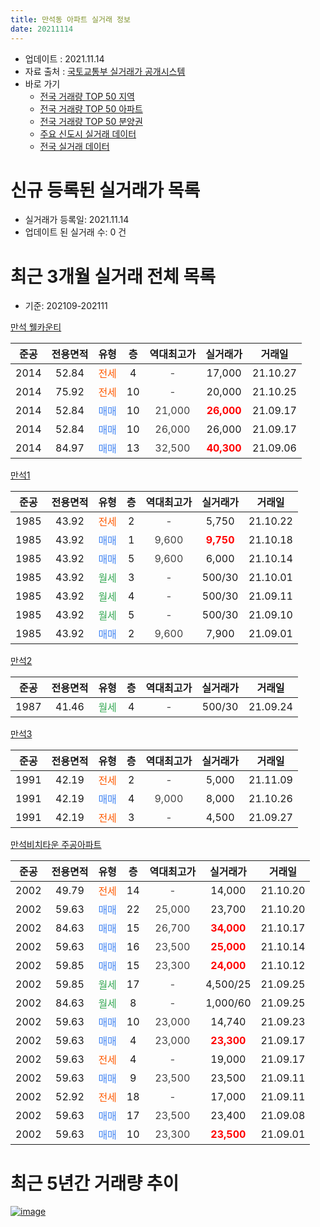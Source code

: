 ```yaml
---
title: 만석동 아파트 실거래 정보
date: 20211114
---
```


* 업데이트 : 2021.11.14
* 자료 출처 : [국토교통부 실거래가 공개시스템](http://rt.molit.go.kr)
* 바로 가기
    * [전국 거래량 TOP 50 지역](https://apt-info.github.io/apt-trade-info/tr)
    * [전국 거래량 TOP 50 아파트](https://apt-info.github.io/apt-trade-info/ta)
    * [전국 거래량 TOP 50 분양권](https://apt-info.github.io/apt-trade-info/tb)
    * [주요 신도시 실거래 데이터](https://apt-info.github.io/apt-trade-info/newtown)
    * [전국 실거래 데이터](https://apt-info.github.io/apt-trade-info/all)



<script async src="https://pagead2.googlesyndication.com/pagead/js/adsbygoogle.js"></script>
<!-- 기본광고 -->
<ins class="adsbygoogle"
     style="display:block"
     data-ad-client="ca-pub-1142216861245946"
     data-ad-slot="4805727019"
     data-ad-format="auto"
     data-full-width-responsive="true"></ins>
<script>
     (adsbygoogle = window.adsbygoogle || []).push({});
</script>


# 신규 등록된 실거래가 목록

* 실거래가 등록일: 2021.11.14
* 업데이트 된 실거래 수: 0 건




<script async src="https://pagead2.googlesyndication.com/pagead/js/adsbygoogle.js"></script>
<!-- 기본광고 -->
<ins class="adsbygoogle"
     style="display:block"
     data-ad-client="ca-pub-1142216861245946"
     data-ad-slot="4805727019"
     data-ad-format="auto"
     data-full-width-responsive="true"></ins>
<script>
     (adsbygoogle = window.adsbygoogle || []).push({});
</script>


# 최근 3개월 실거래 전체 목록
* 기준: 202109-202111


[만석 웰카운티](https://search.naver.com/search.naver?query=%EB%A7%8C%EC%84%9D+%EC%9B%B0%EC%B9%B4%EC%9A%B4%ED%8B%B0)

|준공|전용면적|유형|층|역대최고가|실거래가|거래일|
|:---:|:---:|:---:|:---:|:---:|:---:|:---:|
|2014|52.84|<span style="color:#FF5A00">전세</span>|4|<span style="color:#444444">-</span>|17,000|21.10.27|
|2014|75.92|<span style="color:#FF5A00">전세</span>|10|<span style="color:#444444">-</span>|20,000|21.10.25|
|2014|52.84|<span style="color:#4285F3">매매</span>|10|<span style="color:#444444">21,000</span>|<b><span style="color:#FF0000">26,000</span></b>|21.09.17|
|2014|52.84|<span style="color:#4285F3">매매</span>|10|<span style="color:#444444">26,000</span>|26,000|21.09.17|
|2014|84.97|<span style="color:#4285F3">매매</span>|13|<span style="color:#444444">32,500</span>|<b><span style="color:#FF0000">40,300</span></b>|21.09.06|

[만석1](https://search.naver.com/search.naver?query=%EB%A7%8C%EC%84%9D1)

|준공|전용면적|유형|층|역대최고가|실거래가|거래일|
|:---:|:---:|:---:|:---:|:---:|:---:|:---:|
|1985|43.92|<span style="color:#FF5A00">전세</span>|2|<span style="color:#444444">-</span>|5,750|21.10.22|
|1985|43.92|<span style="color:#4285F3">매매</span>|1|<span style="color:#444444">9,600</span>|<b><span style="color:#FF0000">9,750</span></b>|21.10.18|
|1985|43.92|<span style="color:#4285F3">매매</span>|5|<span style="color:#444444">9,600</span>|6,000|21.10.14|
|1985|43.92|<span style="color:#34A853">월세</span>|3|<span style="color:#444444">-</span>|500/30|21.10.01|
|1985|43.92|<span style="color:#34A853">월세</span>|4|<span style="color:#444444">-</span>|500/30|21.09.11|
|1985|43.92|<span style="color:#34A853">월세</span>|5|<span style="color:#444444">-</span>|500/30|21.09.10|
|1985|43.92|<span style="color:#4285F3">매매</span>|2|<span style="color:#444444">9,600</span>|7,900|21.09.01|

[만석2](https://search.naver.com/search.naver?query=%EB%A7%8C%EC%84%9D2)

|준공|전용면적|유형|층|역대최고가|실거래가|거래일|
|:---:|:---:|:---:|:---:|:---:|:---:|:---:|
|1987|41.46|<span style="color:#34A853">월세</span>|4|<span style="color:#444444">-</span>|500/30|21.09.24|

[만석3](https://search.naver.com/search.naver?query=%EB%A7%8C%EC%84%9D3)

|준공|전용면적|유형|층|역대최고가|실거래가|거래일|
|:---:|:---:|:---:|:---:|:---:|:---:|:---:|
|1991|42.19|<span style="color:#FF5A00">전세</span>|2|<span style="color:#444444">-</span>|5,000|21.11.09|
|1991|42.19|<span style="color:#4285F3">매매</span>|4|<span style="color:#444444">9,000</span>|8,000|21.10.26|
|1991|42.19|<span style="color:#FF5A00">전세</span>|3|<span style="color:#444444">-</span>|4,500|21.09.27|

[만석비치타운 주공아파트](https://search.naver.com/search.naver?query=%EB%A7%8C%EC%84%9D%EB%B9%84%EC%B9%98%ED%83%80%EC%9A%B4+%EC%A3%BC%EA%B3%B5%EC%95%84%ED%8C%8C%ED%8A%B8)

|준공|전용면적|유형|층|역대최고가|실거래가|거래일|
|:---:|:---:|:---:|:---:|:---:|:---:|:---:|
|2002|49.79|<span style="color:#FF5A00">전세</span>|14|<span style="color:#444444">-</span>|14,000|21.10.20|
|2002|59.63|<span style="color:#4285F3">매매</span>|22|<span style="color:#444444">25,000</span>|23,700|21.10.20|
|2002|84.63|<span style="color:#4285F3">매매</span>|15|<span style="color:#444444">26,700</span>|<b><span style="color:#FF0000">34,000</span></b>|21.10.17|
|2002|59.63|<span style="color:#4285F3">매매</span>|16|<span style="color:#444444">23,500</span>|<b><span style="color:#FF0000">25,000</span></b>|21.10.14|
|2002|59.85|<span style="color:#4285F3">매매</span>|15|<span style="color:#444444">23,300</span>|<b><span style="color:#FF0000">24,000</span></b>|21.10.12|
|2002|59.85|<span style="color:#34A853">월세</span>|17|<span style="color:#444444">-</span>|4,500/25|21.09.25|
|2002|84.63|<span style="color:#34A853">월세</span>|8|<span style="color:#444444">-</span>|1,000/60|21.09.25|
|2002|59.63|<span style="color:#4285F3">매매</span>|10|<span style="color:#444444">23,000</span>|14,740|21.09.23|
|2002|59.63|<span style="color:#4285F3">매매</span>|4|<span style="color:#444444">23,000</span>|<b><span style="color:#FF0000">23,300</span></b>|21.09.17|
|2002|59.63|<span style="color:#FF5A00">전세</span>|4|<span style="color:#444444">-</span>|19,000|21.09.17|
|2002|59.63|<span style="color:#4285F3">매매</span>|9|<span style="color:#444444">23,500</span>|23,500|21.09.11|
|2002|52.92|<span style="color:#FF5A00">전세</span>|18|<span style="color:#444444">-</span>|17,000|21.09.11|
|2002|59.63|<span style="color:#4285F3">매매</span>|17|<span style="color:#444444">23,500</span>|23,400|21.09.08|
|2002|59.63|<span style="color:#4285F3">매매</span>|10|<span style="color:#444444">23,300</span>|<b><span style="color:#FF0000">23,500</span></b>|21.09.01|



<script async src="https://pagead2.googlesyndication.com/pagead/js/adsbygoogle.js"></script>
<!-- 기본광고 -->
<ins class="adsbygoogle"
     style="display:block"
     data-ad-client="ca-pub-1142216861245946"
     data-ad-slot="4805727019"
     data-ad-format="auto"
     data-full-width-responsive="true"></ins>
<script>
     (adsbygoogle = window.adsbygoogle || []).push({});
</script>


# 최근 5년간 거래량 추이


<div style="width:100%;">
    <canvas id="deal_progress" height="200"></canvas>
</div>

<script>
new Chart(document.getElementById("deal_progress"), {
    type: 'line',
    data: {
        labels: ['16.01','16.02','16.03','16.04','16.05','16.06','16.07','16.08','16.09','16.10','16.11','16.12','17.01','17.02','17.03','17.04','17.05','17.06','17.07','17.08','17.09','17.10','17.11','17.12','18.01','18.02','18.03','18.04','18.05','18.06','18.07','18.08','18.09','18.10','18.11','18.12','19.01','19.02','19.03','19.04','19.05','19.06','19.07','19.08','19.09','19.10','19.11','19.12','20.01','20.02','20.03','20.04','20.05','20.06','20.07','20.08','20.09','20.10','20.11','20.12','21.01','21.02','21.03','21.04','21.05','21.06','21.07','21.08','21.09','21.10','21.11'],
        datasets: [{
            label: '매매/분양권',
            data: [4,10,9,7,11,12,15,28,18,11,19,4,6,9,5,8,12,12,12,9,15,7,5,5,3,5,10,8,10,11,15,12,7,8,3,7,8,6,9,8,4,7,6,5,2,6,9,6,6,22,13,9,16,10,18,9,12,11,14,14,8,16,19,18,18,11,12,9,9,7,0],
            borderColor: "rgba(66, 133, 243, 1)",
            backgroundColor: "rgba(66, 133, 243, 0.05)",
            borderWidth: 1,
            pointRadius: 0,
            fill: false,
            lineTension: 0
        },{
            label: '전/월세',
            data: [0,9,8,6,10,4,4,8,7,1,6,6,4,10,5,3,5,5,2,1,7,8,4,4,6,4,3,2,6,3,2,4,3,6,2,1,3,3,5,3,5,4,2,1,2,5,3,0,3,6,6,1,2,6,7,4,1,5,2,8,1,5,3,3,2,5,2,3,8,5,1],
            borderColor: "rgba(255, 90, 0, 1)",
            backgroundColor: "rgba(255, 90, 0, 0.05)",
            borderWidth: 1,
            pointRadius: 0,
            fill: false,
            lineTension: 0
        },{
            label: '합계',
            data: [4,19,17,13,21,16,19,36,25,12,25,10,10,19,10,11,17,17,14,10,22,15,9,9,9,9,13,10,16,14,17,16,10,14,5,8,11,9,14,11,9,11,8,6,4,11,12,6,9,28,19,10,18,16,25,13,13,16,16,22,9,21,22,21,20,16,14,12,17,12,1],
            borderColor: "rgba(0, 0, 0, 1)",
            backgroundColor: "rgba(0, 0, 0, 0.03)",
            borderWidth: 0.1,
            pointRadius: 0,
            fill: true,
            lineTension: 0
        }
        ]
    },
    options: {
        responsive: true,
        title: {
            display: false
        },
        tooltips: {
            mode: 'index',
            intersect: false
        },
        hover: {
            mode: 'nearest',
            intersect: true
        },
        scales: {
            xAxes: [{
                display: true,
                scaleLabel: {
                    display: true,
                    labelString: '년/월'
                }
            }],
            yAxes: [{
                display: true,
                ticks: {
                    suggestedMin: 0,
                },
                scaleLabel: {
                    display: true,
                    labelString: '실거래 수'
                }
            }]
        }
    }
});

</script>


[![image](https://apt-info.github.io/images/2020-01-03-apt-trade-info/1024x500.png)](https://play.google.com/store/apps/details?id=com.aptinfo.apttradeinfo)


